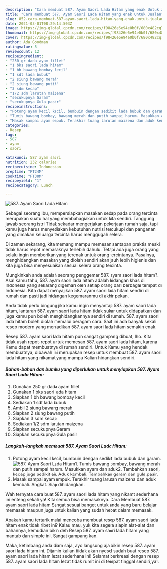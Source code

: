 ```yaml
---
description: "Cara membuat 587. Ayam Saori Lada Hitam yang enak Untuk Jualan"
title: "Cara membuat 587. Ayam Saori Lada Hitam yang enak Untuk Jualan"
slug: 852-cara-membuat-587-ayam-saori-lada-hitam-yang-enak-untuk-jualan
date: 2021-03-01T08:29:14.503Z
image: https://img-global.cpcdn.com/recipes/f98426e6e94e0b0f/680x482cq70/587-ayam-saori-lada-hitam-foto-resep-utama.jpg
thumbnail: https://img-global.cpcdn.com/recipes/f98426e6e94e0b0f/680x482cq70/587-ayam-saori-lada-hitam-foto-resep-utama.jpg
cover: https://img-global.cpcdn.com/recipes/f98426e6e94e0b0f/680x482cq70/587-ayam-saori-lada-hitam-foto-resep-utama.jpg
author: Ada Goodman
ratingvalue: 5
reviewcount: 12
recipeingredient:
- "250 gr dada ayam fillet"
- "1 bks saori lada hitam"
- "1 bh bawang bombay kecil"
- "1 sdt lada bubuk"
- "2 siung bawang merah"
- "2 siung bawang putih"
- "3 sdm kecap"
- "1/2 sdm larutan maizena"
- "secukupnya Garam"
- "secukupnya Gula pasir"
recipeinstructions:
- "Potong ayam kecil kecil, bumbuin dengan sedikit lada bubuk dan garam."
- "Tumis bawang bombay, bawang merah dan putih sampai harum. Masukkan ayam dan aduk2. Tambahkan saori, kecap juga sedikit air. Aduk kembali. Tambahkan garam dan gula.pasir."
- "Masak sampai ayam empuk. Terakhir tuang larutan maizena dan aduk kembali. Angkat. Siap dihidangkan."
categories:
- Resep
tags:
- 587
- ayam
- saori

katakunci: 587 ayam saori 
nutrition: 232 calories
recipecuisine: Indonesian
preptime: "PT24M"
cooktime: "PT30M"
recipeyield: "1"
recipecategory: Lunch

---
```



![587. Ayam Saori Lada Hitam](https://img-global.cpcdn.com/recipes/f98426e6e94e0b0f/680x482cq70/587-ayam-saori-lada-hitam-foto-resep-utama.jpg)

Sebagai seorang ibu, mempersiapkan masakan sedap pada orang tercinta merupakan suatu hal yang membahagiakan untuk kita sendiri. Tanggung jawab seorang istri Tidak sekadar mengerjakan pekerjaan rumah saja, tapi kamu juga harus menyediakan kebutuhan nutrisi tercukupi dan panganan yang dimakan keluarga tercinta harus menggugah selera.

Di zaman  sekarang, kita memang mampu memesan santapan praktis meski tidak harus repot memasaknya terlebih dahulu. Tetapi ada juga orang yang selalu ingin memberikan yang terenak untuk orang tercintanya. Pasalnya, menghidangkan masakan yang diolah sendiri akan jauh lebih higienis dan kita juga bisa menyesuaikan sesuai selera orang tercinta. 



Mungkinkah anda adalah seorang penggemar 587. ayam saori lada hitam?. Asal kamu tahu, 587. ayam saori lada hitam adalah hidangan khas di Indonesia yang sekarang digemari oleh setiap orang dari berbagai tempat di Indonesia. Kita dapat menyajikan 587. ayam saori lada hitam sendiri di rumah dan pasti jadi hidangan kegemaranmu di akhir pekan.

Anda tidak perlu bingung jika kamu ingin menyantap 587. ayam saori lada hitam, lantaran 587. ayam saori lada hitam tidak sukar untuk didapatkan dan juga kamu pun boleh menghidangkannya sendiri di rumah. 587. ayam saori lada hitam boleh diolah memalui beragam cara. Saat ini ada banyak sekali resep modern yang menjadikan 587. ayam saori lada hitam semakin enak.

Resep 587. ayam saori lada hitam pun sangat gampang dibuat, lho. Kita tidak usah repot-repot untuk memesan 587. ayam saori lada hitam, karena Kamu dapat membuatnya di rumah sendiri. Untuk Kamu yang hendak membuatnya, dibawah ini merupakan resep untuk membuat 587. ayam saori lada hitam yang nikamat yang mampu Kalian hidangkan sendiri.

<!--inarticleads1-->

##### Bahan-bahan dan bumbu yang diperlukan untuk menyiapkan 587. Ayam Saori Lada Hitam:

1. Gunakan 250 gr dada ayam fillet
1. Gunakan 1 bks saori lada hitam
1. Siapkan 1 bh bawang bombay kecil
1. Sediakan 1 sdt lada bubuk
1. Ambil 2 siung bawang merah
1. Siapkan 2 siung bawang putih
1. Siapkan 3 sdm kecap
1. Sediakan 1/2 sdm larutan maizena
1. Siapkan secukupnya Garam
1. Siapkan secukupnya Gula pasir




<!--inarticleads2-->

##### Langkah-langkah membuat 587. Ayam Saori Lada Hitam:

1. Potong ayam kecil kecil, bumbuin dengan sedikit lada bubuk dan garam.
<img src="https://img-global.cpcdn.com/steps/815ea7288b747c15/160x128cq70/587-ayam-saori-lada-hitam-langkah-memasak-1-foto.jpg" alt="587. Ayam Saori Lada Hitam">1. Tumis bawang bombay, bawang merah dan putih sampai harum. Masukkan ayam dan aduk2. Tambahkan saori, kecap juga sedikit air. Aduk kembali. Tambahkan garam dan gula.pasir.
1. Masak sampai ayam empuk. Terakhir tuang larutan maizena dan aduk kembali. Angkat. Siap dihidangkan.




Wah ternyata cara buat 587. ayam saori lada hitam yang nikamt sederhana ini enteng sekali ya! Kita semua bisa memasaknya. Cara Membuat 587. ayam saori lada hitam Sangat sesuai banget untuk anda yang baru belajar memasak maupun juga untuk kalian yang sudah hebat dalam memasak.

Apakah kamu tertarik mulai mencoba membuat resep 587. ayam saori lada hitam enak tidak ribet ini? Kalau mau, yuk kita segera siapin alat-alat dan bahannya, kemudian bikin deh Resep 587. ayam saori lada hitam yang mantab dan simple ini. Sangat gampang kan. 

Maka, ketimbang anda diam saja, ayo langsung aja bikin resep 587. ayam saori lada hitam ini. Dijamin kalian tiidak akan nyesel sudah buat resep 587. ayam saori lada hitam lezat sederhana ini! Selamat berkreasi dengan resep 587. ayam saori lada hitam lezat tidak rumit ini di tempat tinggal sendiri,ya!.

